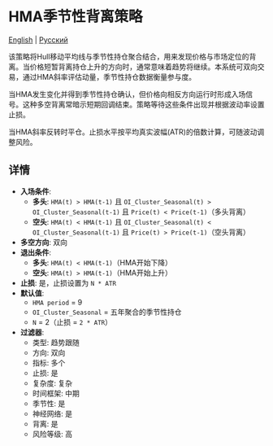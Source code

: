 # HMA季节性背离策略
[English](README.md) | [Русский](README_ru.md)

该策略将Hull移动平均线与季节性持仓聚合结合，用来发现价格与市场定位的背离。当价格短暂背离持仓上升的方向时，通常意味着趋势将继续。本系统可双向交易，通过HMA斜率评估动量，季节性持仓数据衡量参与度。

当HMA发生变化并得到季节性持仓确认，但价格向相反方向运行时形成入场信号。这种多空背离常暗示短期回调结束。策略等待这些条件出现并根据波动率设置止损。

当HMA斜率反转时平仓。止损水平按平均真实波幅(ATR)的倍数计算，可随波动调整风险。

## 详情
- **入场条件**:
  - **多头**: `HMA(t) > HMA(t-1)` 且 `OI_Cluster_Seasonal(t) > OI_Cluster_Seasonal(t-1)` 且 `Price(t) < Price(t-1)`（多头背离）
  - **空头**: `HMA(t) < HMA(t-1)` 且 `OI_Cluster_Seasonal(t) < OI_Cluster_Seasonal(t-1)` 且 `Price(t) > Price(t-1)`（空头背离）
- **多空方向**: 双向
- **退出条件**:
  - **多头**: `HMA(t) < HMA(t-1)`（HMA开始下降）
  - **空头**: `HMA(t) > HMA(t-1)`（HMA开始上升）
- **止损**: 是，止损设置为 `N * ATR`
- **默认值**:
  - `HMA period` = 9
  - `OI_Cluster_Seasonal` = 五年聚合的季节性持仓
  - `N` = 2（止损 = `2 * ATR`）
- **过滤器**:
  - 类型: 趋势跟随
  - 方向: 双向
  - 指标: 多个
  - 止损: 是
  - 复杂度: 复杂
  - 时间框架: 中期
  - 季节性: 是
  - 神经网络: 是
  - 背离: 是
  - 风险等级: 高
